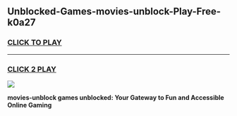 
## Unblocked-Games-movies-unblock-Play-Free-k0a27
<h3>
<a href="https://premium76.site?title=movies-unblock&ref=10A">CLICK TO PLAY</a></h3>
<hr>

<h3>
<a href="https://premium76.site?title=movies-unblock&ref=10A">CLICK 2 PLAY</a>
  
</h3>

<a href="https://premium76.site?title=movies-unblock&ref=10A"><img src="https://clearcache.store/games.png"></a>


**movies-unblock games unblocked: Your Gateway to Fun and Accessible Online Gaming**
